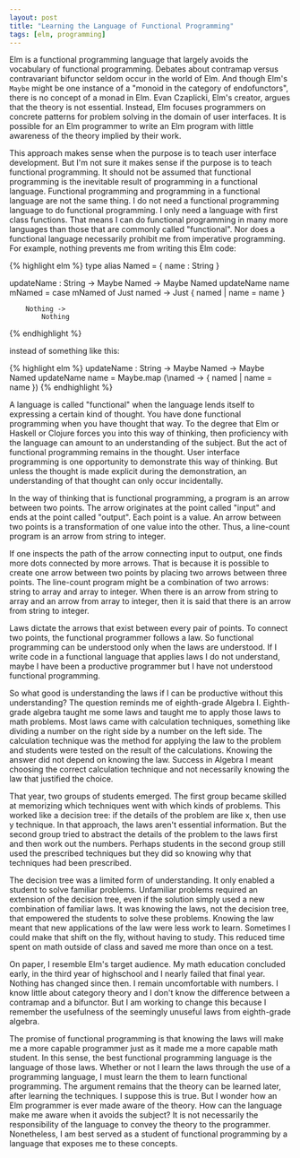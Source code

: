 ```yaml
---
layout: post
title: "Learning the Language of Functional Programming"
tags: [elm, programming]
---
```


Elm is a functional programming language that largely avoids the vocabulary of
functional programming.
Debates about contramap versus contravariant bifunctor seldom occur in the world 
of Elm.
And though Elm's `Maybe` might be one instance of a "monoid in the category of 
endofunctors", there is no concept of a monad in Elm.
Evan Czaplicki, Elm's creator, argues that the theory is not essential.
Instead, Elm focuses programmers on concrete patterns for problem solving in the 
domain of user interfaces.
It is possible for an Elm programmer to write an Elm program with little 
awareness of the theory implied by their work. 

This approach makes sense when the purpose is to teach user interface
development.
But I'm not sure it makes sense if the purpose is to teach functional 
programming.
It should not be assumed that functional programming is the inevitable 
result of programming in a functional language.
Functional programming and programming in a functional language are not the same
thing.
I do not need a functional programming language to do functional programming.
I only need a language with first class functions.
That means I can do functional programming in many more languages than those
that are commonly called "functional".
Nor does a functional language necessarily prohibit me from imperative 
programming.
For example, nothing prevents me from writing this Elm code:

{% highlight elm %}
type alias Named =
    { name : String
    }


updateName : String -> Maybe Named -> Maybe Named
updateName name mNamed =
    case mNamed of
        Just named ->
            Just { named | name = name }

        Nothing ->
            Nothing
{% endhighlight %}

instead of something like this:

{% highlight elm %}
updateName : String -> Maybe Named -> Maybe Named
updateName name =
    Maybe.map (\named -> { named | name = name })
{% endhighlight %}

A language is called "functional" when the language lends itself to expressing 
a certain kind of thought.
You have done functional programming when you have thought that way.
To the degree that Elm or Haskell or Clojure forces you into this way of 
thinking, then proficiency with the language can amount to an understanding of
the subject. 
But the act of functional programming remains in the thought. 
User interface programming is one opportunity to demonstrate this way of 
thinking.
But unless the thought is made explicit during the demonstration, an 
understanding of that thought can only occur incidentally.

In the way of thinking that is functional programming, a program is an arrow 
between two points. 
The arrow originates at the point called "input" and ends at the point called 
"output". 
Each point is a value. 
An arrow between two points is a transformation of one value into the other.
Thus, a line-count program is an arrow from string to integer.

If one inspects the path of the arrow connecting input to output, one finds more 
dots connected by more arrows. 
That is because it is possible to create one arrow between two points by 
placing two arrows between three points.
The line-count program might be a combination of two arrows: string to array and
array to integer.
When there is an arrow from string to array and an arrow from array to integer,
then it is said that there is an arrow from string to integer.

Laws dictate the arrows that exist between every pair of points.
To connect two points, the functional programmer follows a law.
So functional programming can be understood only when the laws are understood.
If I write code in a functional language that applies laws I do not understand, 
maybe I have been a productive programmer but I have not understood functional 
programming.

So what good is understanding the laws if I can be productive without this 
understanding?
The question reminds me of eighth-grade Algebra I.
Eighth-grade algebra taught me some laws and taught me to apply those laws to 
math problems.
Most laws came with calculation techniques, something like dividing a number on 
the right side by a number on the left side.
The calculation technique was the method for applying the law to the problem
and students were tested on the result of the calculations.
Knowing the answer did not depend on knowing the law.
Success in Algebra I meant choosing the correct calculation technique and not 
necessarily knowing the law that justified the choice.

That year, two groups of students emerged.
The first group became skilled at memorizing which techniques went with which 
kinds of problems.
This worked like a decision tree: if the details of the problem are like x, then 
use y technique. 
In that approach, the laws aren't essential information.
But the second group tried to abstract the details of the problem to the laws 
first and then work out the numbers.
Perhaps students in the second group still used the prescribed techniques but 
they did so knowing why that techniques had been prescribed.

The decision tree was a limited form of understanding. 
It only enabled a student to solve familiar problems.
Unfamiliar problems required an extension of the decision tree, even if the 
solution simply used a new combination of familiar laws.
It was knowing the laws, not the decision tree, that empowered the students to 
solve these problems.
Knowing the law meant that new applications of the law were less work to learn.
Sometimes I could make that shift on the fly, without having to study.
This reduced time spent on math outside of class and saved me more than once on 
a test.

On paper, I resemble Elm's target audience.
My math education concluded early, in the third year of highschool and I nearly
failed that final year.
Nothing has changed since then.
I remain uncomfortable with numbers.
I know little about category theory and I don't know the difference between a 
contramap and a bifunctor.
But I am working to change this because I remember the usefulness of the 
seemingly unuseful laws from eighth-grade algebra.

The promise of functional programming is that knowing the laws will make me a 
more capable programmer just as it made me a more capable math student.
In this sense, the best functional programming language is the language of those
laws.
Whether or not I learn the laws through the use of a programming language, 
I must learn the them to learn functional programming.
The argument remains that the theory can be learned later, after learning the 
techniques.
I suppose this is true.
But I wonder how an Elm programmer is ever made aware of the theory.
How can the language make me aware when it avoids the subject?
It is not necessarily the responsibility of the language to convey the theory to
the programmer.
Nonetheless, I am best served as a student of functional programming by a 
language that exposes me to these concepts.
